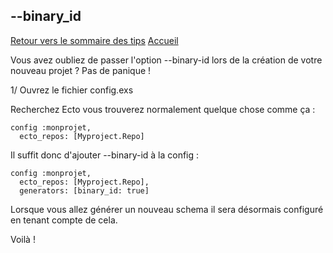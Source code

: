 ## --binary_id
[Retour vers le sommaire des tips](../TipsSommaire.md)
[Accueil](../README.md)

Vous avez oubliez de passer l'option --binary-id lors de la création de votre nouveau projet ?
Pas de panique !

1/ Ouvrez le fichier config.exs

Recherchez Ecto vous trouverez normalement quelque chose comme ça :

```
config :monprojet,
  ecto_repos: [Myproject.Repo]
```

Il suffit donc d'ajouter --binary-id à la config :

```
config :monprojet,
  ecto_repos: [Myproject.Repo],
  generators: [binary_id: true]
```

Lorsque vous allez générer un nouveau schema il sera désormais configuré en tenant compte de cela.

Voilà !